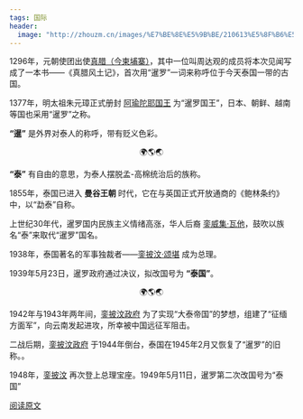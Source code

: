 ```yaml
---
tags: 国际
header:
  image: "http://zhouzm.cn/images/%E7%BE%8E%E5%9B%BE/210613%E5%8F%B6%E5%AD%90.jpg"
---
```




1296年，元朝使团出使<u>真腊（今柬埔寨）</u>，其中一位叫周达观的成员将本次见闻写成了一本书——《真腊风土记》，首次用“暹罗”一词来称呼位于今天泰国一带的古国。

1377年，明太祖朱元璋正式册封 <u>阿瑜陀耶国王</u> 为“暹罗国王”，日本、朝鲜、越南等国也采用“暹罗”之称。

**“暹”** 是外界对泰人的称呼，带有贬义色彩。

<center>🌍🌎🌏</center>

**“泰”** 有自由的意思，为泰人摆脱孟-高棉统治后的族称。

1855年，泰国已进入 **曼谷王朝** 时代，它在与英国正式开放通商的《鲍林条约》中，以“勐泰”自称。

上世纪30年代，暹罗国内民族主义情绪高涨，华人后裔 <u>銮威集·瓦他</u>，鼓吹以族名“泰”来取代“暹罗”国名。

1938年，泰国著名的军事独裁者——<u>銮披汶·颂堪</u> 成为总理。

1939年5月23日，暹罗政府通过决议，拟改国号为 **“泰国”**。

<center>🌍🌎🌏</center>

1942年与1943年两年间，<u>銮披汶政府</u> 为了实现“大泰帝国”的梦想，组建了“征缅方面军”，向云南发起进攻，所幸被中国远征军阻击。

二战后期，<u>銮披汶政府</u> 于1944年倒台，泰国在1945年2月又恢复了“暹罗”的旧称。。

1948年，<u>銮披汶</u> 再次登上总理宝座。1949年5月11日，暹罗第二次改国号为“泰国”

[阅读原文](https://mp.weixin.qq.com/s/L2mImB9jFal1oM0yZnB9WA)